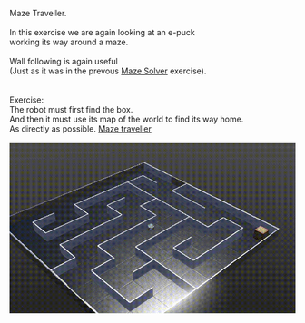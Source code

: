 Maze Traveller.<br>
<br>
In this exercise we are again looking at an e-puck<br> working its way around a maze.<br>
<br>
Wall following is again useful<br>
(Just as it was in the prevous <a href="../MazeSolver/README.md">Maze Solver</a> exercise). <br>
<br>
<br>
Exercise:<br>
The robot must first find the box.<br> And
 then it must use its map of the world to find its way home. <br>As directly as possible.
<a href="MazeTraveller.pdf">Maze traveller</a><br>
<br>
 <img src="maze.gif" alt="Epuck robot solving maze in Webot"> 

